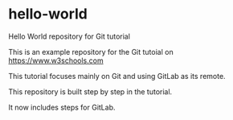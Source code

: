 # hello-world
Hello World repository for Git tutorial

This is an example repository for the Git tutoial on https://www.w3schools.com

This tutorial focuses mainly on Git and using GitLab as its remote.

This repository is built step by step in the tutorial.

It now includes steps for GitLab.
